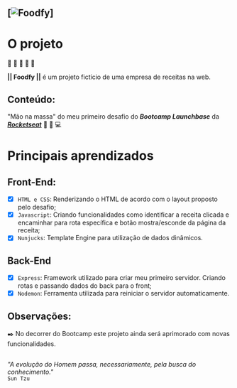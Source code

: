 [![Foodfy](https://github.com/renygrando/foodfy/blob/master/assets/foodfy2.gif?raw=true)]
---
# O projeto  

:hamburger: :ramen: :pizza: :sushi: :spaghetti:  

**|| Foodfy ||**  é um projeto fictício de uma empresa de receitas na web. 

## Conteúdo:

"Mão na massa" do meu primeiro desafio do **_Bootcamp Launchbase_** da [**_Rocketseat_**](https://rocketseat.com.br) :purple_heart: :rocket: :computer: 

# Principais aprendizados

## Front-End:  
- [x] `HTML e CSS`: Renderizando o HTML de acordo com o layout proposto pelo desafio; 
- [x] `Javascript`: Criando funcionalidades como identificar a receita clicada e encaminhar para rota específica e botão mostra/esconde da página da receita;
- [x] `Nunjucks`: Template Engine para utilização de dados dinâmicos.

## Back-End
- [x] `Express`: Framework utilizado para criar meu primeiro servidor. Criando rotas e passando dados do back para o front;
- [x] `Nodemon`: Ferramenta utilizada para reiniciar o servidor automaticamente.

## Observações:  

:black_nib: No decorrer do Bootcamp este projeto ainda será aprimorado com novas funcionalidades.  

## 

_"A evolução do Homem passa, necessariamente, pela busca do conhecimento."_  
`Sun Tzu`  